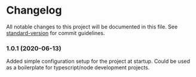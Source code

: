 # Changelog

All notable changes to this project will be documented in this file. See [standard-version](https://github.com/conventional-changelog/standard-version) for commit guidelines.

### 1.0.1 (2020-06-13)

Added simple configuration setup for the project at startup. Could be used as a boilerplate for typescript/node development projects.
